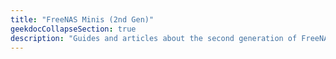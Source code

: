 ```yaml
---
title: "FreeNAS Minis (2nd Gen)"
geekdocCollapseSection: true
description: "Guides and articles about the second generation of FreeNAS Mini products."
---
```

